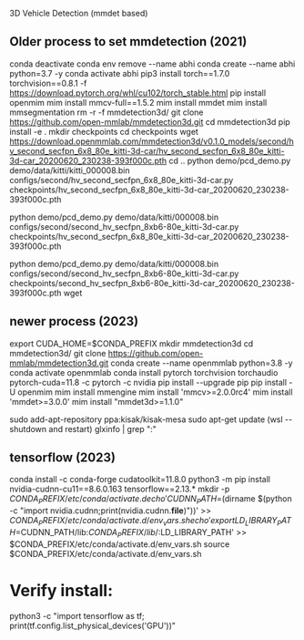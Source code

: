 3D Vehicle Detection (mmdet based)

## Older process to set mmdetection (2021)

conda deactivate
conda env remove --name abhi
conda create --name abhi python=3.7 -y
conda activate abhi
pip3 install torch==1.7.0 torchvision==0.8.1 -f https://download.pytorch.org/whl/cu102/torch_stable.html
pip install openmim
mim install mmcv-full==1.5.2
mim install mmdet
mim install mmsegmentation
rm -r -f mmdetection3d/
git clone https://github.com/open-mmlab/mmdetection3d.git
cd mmdetection3d
pip install -e .
mkdir checkpoints
cd checkpoints
wget https://download.openmmlab.com/mmdetection3d/v0.1.0_models/second/hv_second_secfpn_6x8_80e_kitti-3d-car/hv_second_secfpn_6x8_80e_kitti-3d-car_20200620_230238-393f000c.pth
cd ..
python demo/pcd_demo.py demo/data/kitti/kitti_000008.bin configs/second/hv_second_secfpn_6x8_80e_kitti-3d-car.py checkpoints/hv_second_secfpn_6x8_80e_kitti-3d-car_20200620_230238-393f000c.pth


python demo/pcd_demo.py demo/data/kitti/000008.bin configs/second/second_hv_secfpn_8xb6-80e_kitti-3d-car.py checkpoints/hv_second_secfpn_6x8_80e_kitti-3d-car_20200620_230238-393f000c.pth



python demo/pcd_demo.py demo/data/kitti/000008.bin configs/second/second_hv_secfpn_8xb6-80e_kitti-3d-car.py checkpoints/second_hv_secfpn_8xb6-80e_kitti-3d-car_20200620_230238-393f000c.pth
wget 


## newer process (2023)
 export CUDA_HOME=$CONDA_PREFIX
 mkdir mmdetection3d
 cd mmdetection3d/
 git clone https://github.com/open-mmlab/mmdetection3d.git
 conda create --name openmmlab python=3.8 -y
 conda activate openmmlab
 conda install pytorch torchvision torchaudio pytorch-cuda=11.8 -c pytorch -c nvidia
 pip install --upgrade pip
 pip install -U openmim
 mim install mmengine
 mim install 'mmcv>=2.0.0rc4'
 mim install 'mmdet>=3.0.0'
 mim install "mmdet3d>=1.1.0"


sudo add-apt-repository ppa:kisak/kisak-mesa
sudo apt-get update
(wsl --shutdown and restart)
glxinfo | grep ":" 


## tensorflow (2023)

conda install -c conda-forge cudatoolkit=11.8.0
python3 -m pip install nvidia-cudnn-cu11==8.6.0.163 tensorflow==2.13.*
mkdir -p $CONDA_PREFIX/etc/conda/activate.d
echo 'CUDNN_PATH=$(dirname $(python -c "import nvidia.cudnn;print(nvidia.cudnn.__file__)"))' >> $CONDA_PREFIX/etc/conda/activate.d/env_vars.sh
echo 'export LD_LIBRARY_PATH=$CUDNN_PATH/lib:$CONDA_PREFIX/lib/:$LD_LIBRARY_PATH' >> $CONDA_PREFIX/etc/conda/activate.d/env_vars.sh
source $CONDA_PREFIX/etc/conda/activate.d/env_vars.sh
# Verify install:
python3 -c "import tensorflow as tf; print(tf.config.list_physical_devices('GPU'))"
